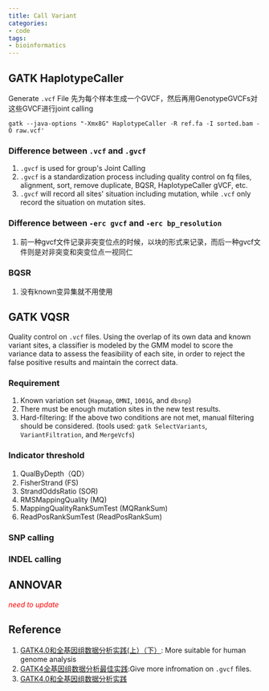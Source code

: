 ```yaml
---
title: Call Variant
categories: 
- code
tags: 
- bioinformatics
---
```


## GATK HaplotypeCaller
Generate `.vcf` File
先为每个样本生成一个GVCF，然后再用GenotypeGVCFs对这些GVCF进行joint calling

    gatk --java-options "-Xmx8G" HaplotypeCaller -R ref.fa -I sorted.bam -O raw.vcf'
    
### Difference between `.vcf` and `.gvcf`
1. `.gvcf` is used for group's Joint Calling<br>
2. `.gvcf` is a standardization process including quality control on fq files, alignment, sort, remove duplicate, BQSR, HaplotypeCaller gVCF, etc.<br>
3. `.gvcf` will record all sites' situation including mutation, while `.vcf` only record the situation on mutation sites.<br>

### Difference between `-erc gvcf` and `-erc bp_resolution`
1. 前一种gvcf文件记录非突变位点的时候，以块的形式来记录，而后一种gvcf文件则是对非突变和突变位点一视同仁

### BQSR
1. 没有known变异集就不用使用

## GATK VQSR
Quality control on `.vcf` files. Using the overlap of its own data and known variant sites, a classifier is modeled by the GMM model to score the variance data to assess the feasibility of each site, in order to reject the false positive results and maintain the correct data.

### Requirement
1. Known variation set (`Hapmap`, `OMNI`, `1001G`, and `dbsnp`)<br>
2. There must be enough mutation sites in the new test results.<br>
3. Hard-filtering: If the above two conditions are not met, manual filtering should be considered. (tools used: `gatk SelectVariants`, `VariantFiltration`, and `MergeVcfs`)

### Indicator threshold
1. QualByDepth（QD）<br>
2. FisherStrand (FS)<br>
3. StrandOddsRatio (SOR)<br>
4. RMSMappingQuality (MQ)<br>
5. MappingQualityRankSumTest (MQRankSum)<br>
6. ReadPosRankSumTest (ReadPosRankSum)

### SNP calling

### INDEL calling

## ANNOVAR

<span style="color:red">*need to update*</span> <br>

## Reference
1. [GATK4.0和全基因组数据分析实践(上）](https://mp.weixin.qq.com/s?__biz=MzAxOTUxOTM0Nw==&mid=2649798425&idx=1&sn=ae355ed362848578e5c853413f23dfd7&chksm=83c1d505b4b65c13124c9acd210356c4364ec9f5498bbd16fa4475be29811213abb64ea9720f&scene=21#wechat_redirect)[（下）](https://zhuanlan.zhihu.com/p/34878471): More suitable for human genome analysis
2. [GATK4全基因组数据分析最佳实践](https://zhuanlan.zhihu.com/p/36745259):Give more infromation on `.gvcf` files.
3. [GATK4.0和全基因组数据分析实践](https://www.plob.org/article/11630.html)
